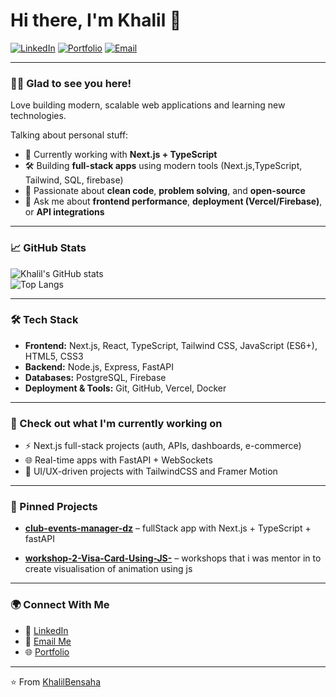 
# Hi there, I'm Khalil 👋

[![LinkedIn](https://img.shields.io/badge/LinkedIn-0A66C2?style=for-the-badge&logo=linkedin&logoColor=white)](https://www.linkedin.com/in/bensaha-khalil-a463412a4/)
[![Portfolio](https://img.shields.io/badge/Portfolio-000?style=for-the-badge&logo=vercel&logoColor=white)](https://khalil-bensaha.vercel.app/)
[![Email](https://img.shields.io/badge/Email-D14836?style=for-the-badge&logo=gmail&logoColor=white)](mailto:khalilwadjih1@gmail.com)

---

### 👨‍💻 Glad to see you here!
Love building modern, scalable web applications and learning new technologies.  

Talking about personal stuff:
- 🌱 Currently working with **Next.js + TypeScript**  
- 🛠 Building **full-stack apps** using modern tools (Next.js,TypeScript, Tailwind, SQL, firebase)  
- 🚀 Passionate about **clean code**, **problem solving**, and **open-source**  
- 💬 Ask me about **frontend performance**, **deployment (Vercel/Firebase)**, or **API integrations**  

---

### 📈 GitHub Stats
![Khalil's GitHub stats](https://github-readme-stats.vercel.app/api?username=KhalilBensaha&show_icons=true&theme=radical)  
![Top Langs](https://github-readme-stats.vercel.app/api/top-langs/?username=KhalilBensaha&layout=compact&theme=radical)  

---

### 🛠️ Tech Stack
- **Frontend:** Next.js, React, TypeScript, Tailwind CSS, JavaScript (ES6+), HTML5, CSS3  
- **Backend:** Node.js, Express, FastAPI  
- **Databases:** PostgreSQL, Firebase  
- **Deployment & Tools:** Git, GitHub, Vercel, Docker 

---

### 📌 Check out what I'm currently working on
- ⚡ Next.js full-stack projects (auth, APIs, dashboards, e-commerce)  
- 🌐 Real-time apps with FastAPI + WebSockets  
- 🎨 UI/UX-driven projects with TailwindCSS and Framer Motion 

---

### 📂 Pinned Projects
- [**club-events-manager-dz**](https://github.com/KhalilBensaha/club-events-manager-dz) – fullStack app with Next.js + TypeScript + fastAPI

- [**workshop-2-Visa-Card-Using-JS-**](https://github.com/KhalilBensaha/workshop-2-Visa-Card-Using-JS-) – workshops that i was mentor in to create visualisation of animation using js

---

### 🌍 Connect With Me
- 💼 [LinkedIn](https://www.linkedin.com/in/bensaha-khalil-a463412a4/)  
- 📧 [Email Me](mailto:khalilwadjih1@gmail.com)  
- 🌐 [Portfolio](https://khalil-bensaha.vercel.app/)  

---

⭐️ From [KhalilBensaha](https://github.com/KhalilBensaha)
